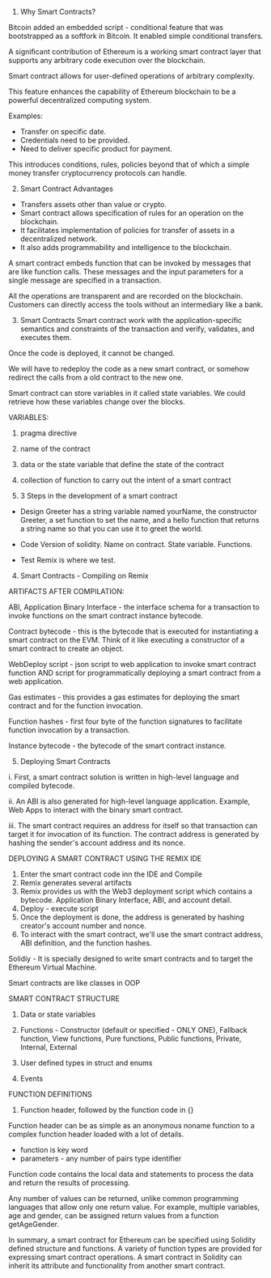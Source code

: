 <!-- Smart Contract Basics -->

<!-- Week 1 -->

1. Why Smart Contracts?

Bitcoin added an embedded script - conditional feature that was bootstrapped as a softfork in Bitcoin.  It enabled simple conditional transfers.

A significant contribution of Ethereum is a working smart contract layer that supports any arbitrary code execution over the blockchain.

Smart contract allows for user-defined operations of arbitrary complexity.

This feature enhances the capability of Ethereum blockchain to be a powerful decentralized computing system.

Examples:
- Transfer on specific date.
- Credentials need to be provided.
- Need to deliver specific product for payment.

This introduces conditions, rules, policies beyond that of which a simple money transfer cryptocurrency protocols can handle.

2. Smart Contract Advantages
- Transfers assets other than value or crypto.
- Smart contract allows specification of rules for an operation on the blockchain.
- It facilitates implementation of policies for transfer of assets in a decentralized network. 
- It also adds programmability and intelligence to the blockchain.

A smart contract embeds function that can be invoked by messages that are like function calls.
These messages and the input parameters for a single message are specified in a transaction.

All the operations are transparent and are recorded on the blockchain.
Customers can directly access the tools without an intermediary like a bank.

3. Smart Contracts
Smart contract work with the application-specific semantics and constraints of the transaction and verify, validates, and executes them.

Once the code is deployed, it cannot be changed.

We will have to redeploy the code as a new smart contract, or somehow redirect the calls from a old contract to the new one.

Smart contract can store variables in it called state variables. We could retrieve how these variables change over the blocks.

VARIABLES:
1. pragma directive
2. name of the contract
3. data or the state variable that define the state of the contract
4. collection of function to carry out the intent of a smart contract

4. 3 Steps in the development of a smart contract
- Design
Greeter has a string variable named yourName, the constructor Greeter, a set function to set the name, and a hello function that returns a string name so that you can use it to greet the world.

- Code
Version of solidity. Name on contract. State variable. Functions. 

- Test
Remix is where we test. 

4. Smart Contracts - Compiling on Remix

ARTIFACTS AFTER COMPILATION:

ABI, Application Binary Interface - the interface schema for a transaction to invoke functions on the smart contract instance bytecode.

Contract bytecode - this is the bytecode that is executed for instantiating a smart contract on the EVM. Think of it like executing a constructor of a smart contract to create an object.

WebDeploy script -  json script to web application to invoke smart contract function AND script for programmatically deploying a smart contract from a web application.

Gas estimates - this provides a gas estimates for deploying the smart contract and for the function invocation.

Function hashes - first four byte of the function signatures to facilitate function invocation by a transaction.

Instance bytecode - the bytecode of the smart contract instance.

5. Deploying Smart Contracts

i. First, a smart contract solution is written in high-level language and compiled bytecode.

ii. An ABI is also generated for high-level language application. Example, Web Apps to interact with the binary smart contract. 

iii. The smart contract requires an address for itself so that transaction can target it for invocation of its function. The contract address is generated by hashing the sender's account address and its nonce. 

DEPLOYING A SMART CONTRACT USING THE REMIX IDE

1. Enter the smart contract code inn the IDE and Compile
2. Remix generates several artifacts
3. Remix provides us with the Web3 deployment script which contains a bytecode. Application Binary Interface, ABI, and account detail.
4. Deploy - execute script
5. Once the deployment is done, the address is generated by hashing creator's account number and nonce.
6. To interact with the smart contract, we'll use the smart contract address, ABI definition, and the function hashes.

<!-- WEEK 2 - SOLIDITY -->
Solidiy - It is specially designed to write smart contracts and to target the Ethereum Virtual Machine.

Smart contracts are like classes in OOP

SMART CONTRACT STRUCTURE

1. Data or state variables

2. Functions - Constructor (default or specified - ONLY ONE), Fallback function, View functions, Pure functions, Public functions, Private, Internal, External

3. User defined types in struct and enums

4. Events

FUNCTION DEFINITIONS

1. Function header, followed by the function code in {}

Function header can be as simple as an anonymous noname function to a complex function header loaded with a lot of details.
- function is key word
- parameters - any number of pairs type identifier

Function code contains the local data and statements to process the data and return the results of processing.

Any number of values can be returned, unlike common programming languages that allow only one return value. For example, multiple variables, age and gender, can be assigned return values from a function getAgeGender.

In summary, a smart contract for Ethereum can be specified using Solidity defined structure and functions. A variety of function types are provided for expressing smart contract operations. A smart contract in Solidity can inherit its attribute and functionality from another smart contract.
